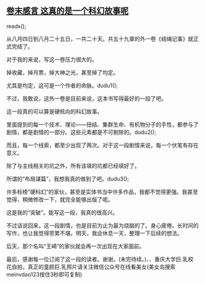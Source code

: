 ## [卷末感言 这真的是一个科幻故事呢](https://www.xxbiquge.com/11_11207/9115632.html)
readx();

  从八月四日到八月二十五日，一共二十天。共五十九章的外一卷《结绳记事》就正式完结了。

  对于我的来说，写这一卷压力很大的。

  掉收藏，掉月票，掉大神之光，甚至掉了均定。

  尤其是均定，这可是一个作者的命脉。dudu1();

  不过，我敢说，这外一卷是目前来说，这本书写得最好的一段了吧。

  这一段真的可以算是硬核向的科幻故事。

  里面提到的每一个技术、理论——扭结、集群生命、有机物分子的手性，都参与了剧情，都是剧情的一部分。这些元素都是不可剔除的。dudu2();

  而且，每一个线索，都至少出现了两次。对于这一段剧情来说，每一个伏笔有存在意义。

  除了与主线相关的坑之外，所有该填的坑都已经填好了。

  所谓的“布局谋篇”，我想我真的做到了吧。dudu3();

  许多标榜“硬科幻”的家伙，甚至是实体书当中许多作品，我都不觉得更强。我甚至觉得，稍微修改一下，就完全能够出版了呢。

  这是我的“突破”。能写这一段，我真的很高兴。

  不过话说回来，这一段剧情，也是目前为止为最为烧脑的了。身心疲倦。长时间的写作，也让我觉得劳累不堪。明天，我会休息一天，整理一下后续的想法。

  后天，那个名叫“王崎”的家伙就会再一次出现在大家面前。

  最后，感谢每一位订阅了这一段的读者。谢谢。(未完待续。)、、重庆大学巨.乳校花自拍，真正的童颜巨.乳照片请关注微信公众号在线看美女(美女岛搜索meinvdao123按住3秒即可复制)
